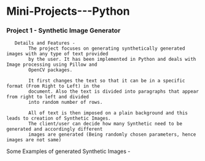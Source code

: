 # Mini-Projects---Python

### Project 1 - Synthetic Image Generator

       Details and Features - 
            The project focuses on generating synthetically generated images with any type of text provided
            by the user. It has been implemented in Python and deals with Image processing using Pillow and
            OpenCV packages.
            
            It first changes the text so that it can be in a specific format (From Right to Left) in the 
            document. Also the text is divided into paragraphs that appear from right to left and divided
            into random number of rows.
            
            All of text is then imposed on a plain background and this leads to creation of Synthetic Images.
            The client/user can decide how many Synthetic need to be generated and accordingly different
            images are generated (Being randomly chosen parameters, hence images are not same)
 
Some Examples of generated Synthetic Images -
   
    
